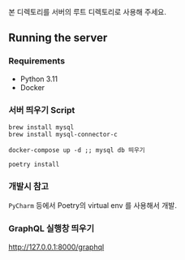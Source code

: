 본 디렉토리를 서버의 루트 디렉토리로 사용해 주세요.

## Running the server
### Requirements
- Python 3.11
- Docker

### 서버 띄우기 Script
```
brew install mysql
brew install mysql-connector-c

docker-compose up -d ;; mysql db 띄우기

poetry install
```


### 개발시 참고
`PyCharm` 등에서 Poetry의 virtual env 를 사용해서 개발.

### GraphQL 실행창 띄우기
http://127.0.0.1:8000/graphql

